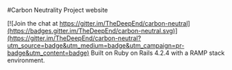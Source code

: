 #Carbon Neutrality Project website

[![Join the chat at https://gitter.im/TheDeepEnd/carbon-neutral](https://badges.gitter.im/TheDeepEnd/carbon-neutral.svg)](https://gitter.im/TheDeepEnd/carbon-neutral?utm_source=badge&utm_medium=badge&utm_campaign=pr-badge&utm_content=badge)
Built on Ruby on Rails 4.2.4 with a RAMP stack environment.

